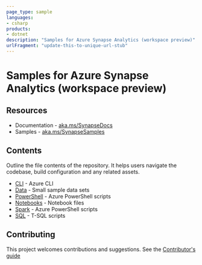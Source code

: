 ```yaml
---
page_type: sample
languages:
- csharp
products:
- dotnet
description: "Samples for Azure Synapse Analytics (workspace preview)"
urlFragment: "update-this-to-unique-url-stub"
---
```


# Samples for Azure Synapse Analytics (workspace preview)

## Resources
* Documentation - [aka.ms/SynapseDocs](https://aka.ms/SynapseDocs)
* Samples - [aka.ms/SynapseSamples](https://aka.ms/Synapsesamples)

## Contents

Outline the file contents of the repository. It helps users navigate the codebase, build configuration and any related assets.

*  [CLI](https://github.com/Azure-Samples/Synapse/tree/master/CLI) - Azure CLI
*  [Data](https://github.com/Azure-Samples/Synapse/tree/master/Data) - Small sample data sets
*  [PowerShell](https://github.com/Azure-Samples/Synapse/tree/master/Powershell) - Azure PowerShell scripts
*  [Notebooks](https://github.com/Azure-Samples/Synapse/tree/master/Notebooks) - Notebook files
*  [Spark](https://github.com/Azure-Samples/Synapse/tree/master/Spark) - Azure PowerShell scripts
*  [SQL](https://github.com/Azure-Samples/Synapse/tree/master/SQL) - T-SQL scripts 

## Contributing

This project welcomes contributions and suggestions. See the [Contributor's guide](https://github.com/Azure-Samples/Synapse/tree/master/CONTRIBUTE.md)
